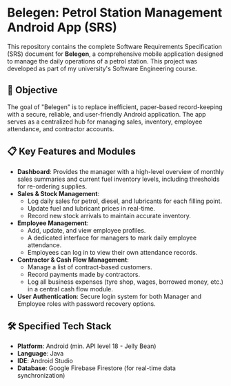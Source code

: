 # Belegen: Petrol Station Management Android App (SRS)

This repository contains the complete Software Requirements Specification (SRS) document for **Belegen**, a comprehensive mobile application designed to manage the daily operations of a petrol station. This project was developed as part of my university's Software Engineering course.

## 🎯 Objective
The goal of "Belegen" is to replace inefficient, paper-based record-keeping with a secure, reliable, and user-friendly Android application. The app serves as a centralized hub for managing sales, inventory, employee attendance, and contractor accounts.

## 📋 Key Features and Modules

* **Dashboard**: Provides the manager with a high-level overview of monthly sales summaries and current fuel inventory levels, including thresholds for re-ordering supplies.
* **Sales & Stock Management**:
    * Log daily sales for petrol, diesel, and lubricants for each filling point.
    * Update fuel and lubricant prices in real-time.
    * Record new stock arrivals to maintain accurate inventory.
* **Employee Management**:
    * Add, update, and view employee profiles.
    * A dedicated interface for managers to mark daily employee attendance.
    * Employees can log in to view their own attendance records.
* **Contractor & Cash Flow Management**:
    * Manage a list of contract-based customers.
    * Record payments made by contractors.
    * Log all business expenses (tyre shop, wages, borrowed money, etc.) in a central cash flow module.
* **User Authentication**: Secure login system for both Manager and Employee roles with password recovery options.

## 🛠️ Specified Tech Stack
* **Platform**: Android (min. API level 18 - Jelly Bean)
* **Language**: Java
* **IDE**: Android Studio
* **Database**: Google Firebase Firestore (for real-time data synchronization)
